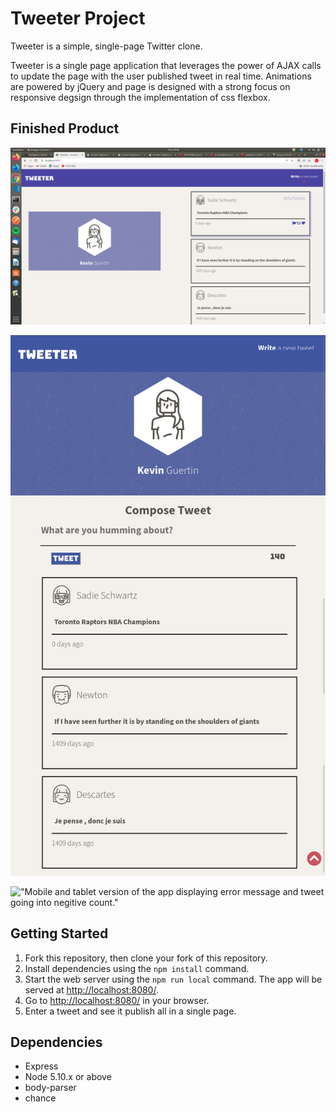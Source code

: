 # Tweeter Project

Tweeter is a simple, single-page Twitter clone.

Tweeter is a single page application that leverages the power of AJAX calls to update the page with the user published tweet in real time. Animations are powered by jQuery and page is designed with a strong focus on responsive degsign through the implementation of css flexbox.

## Finished Product
!["Desktop version of the app displaying tweets and hover effect."](https://github.com/kguertin/tweeter/blob/master/docs/Screenshot%20from%202020-02-27%2020-26-17.png?raw=true)

!["Mobile and tablet version of the app."](https://github.com/kguertin/tweeter/blob/master/docs/screencapture-localhost-8080-2020-02-27-20_20_27.png?raw=true)

!["Mobile and tablet version of the app displaying error message and tweet going into negitive count."](hhttps://github.com/kguertin/tweeter/blob/master/docs/screencapture-localhost-8080-2020-02-27-20_22_41.png?raw=true)

## Getting Started

1. Fork this repository, then clone your fork of this repository.
2. Install dependencies using the `npm install` command.
3. Start the web server using the `npm run local` command. The app will be served at <http://localhost:8080/>.
4. Go to <http://localhost:8080/> in your browser.
5. Enter a tweet and see it publish all in a single page.

## Dependencies
- Express
- Node 5.10.x or above
- body-parser
- chance
